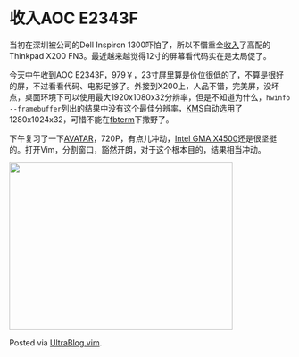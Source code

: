 # 收入AOC E2343F

<p>当初在深圳被公司的Dell Inspiron 1300吓怕了，所以不惜重金<a href="http://0x3f.org/?p=819">收入</a>了高配的Thinkpad X200 FN3。最近越来越觉得12寸的屏幕看代码实在是太局促了。</p>

<p>今天中午收到AOC E2343F，979￥，23寸屏里算是价位很低的了，不算是很好的屏，不过看看代码、电影足够了。外接到X200上，人品不错，完美屏，没坏点，桌面环境下可以使用最大1920x1080x32分辨率，但是不知道为什么，<code>hwinfo --framebuffer</code>列出的结果中没有这个最佳分辨率，<a href="http://0x3f.org/?p=1377">KMS</a>自动选用了1280x1024x32，可惜不能在<a href="http://linuxtoy.org/archives/fbterm.html">fbterm</a>下撒野了。</p>

<p>下午复习了一下<a href="http://zh.wikipedia.org/wiki/阿凡达">AVATAR</a>，720P，有点儿冲动，<a href="http://0x3f.org/?p=970">Intel GMA X4500</a>还是很坚挺的。打开Vim，分割窗口，豁然开朗，对于这个根本目的，结果相当冲动。</p>

<p><a href="https://picasaweb.google.com/lh/photo/4HIWgaUq4G0PV4MnMapZ1Q?feat=embedwebsite"><img src="https://lh4.googleusercontent.com/-jUv8m-8etm4/Tiqpqyp-LCI/AAAAAAAAByY/R8_PZiw3s_c/s400/C360_2011-07-23%25252018-38-10.jpg" height="300" width="400" /></a></p>

<p>Posted via <a href="http://0x3f.org/?p=1894">UltraBlog.vim</a>.</p>

